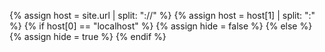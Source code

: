 {% assign host = site.url | split: "://" %}
{% assign host = host[1] | split: ":" %}
{% if host[0] == "localhost" %} {% assign hide = false %}
{% else %} {% assign hide = true %}
{% endif %}

